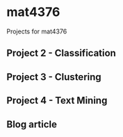 # mat4376

Projects for mat4376

## Project 2 - Classification

## Project 3 - Clustering

## Project 4 - Text Mining

## Blog article
